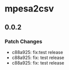 # mpesa2csv

## 0.0.2

### Patch Changes

- c88a925: fix:test release
- c88a925: fix: test release
- c88a925: fix: test release